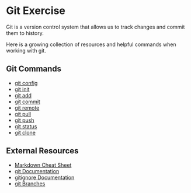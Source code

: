# Git Exercise
Git is a version control system that allows us to track changes and commit them to history.

Here is a growing collection of resources and helpful commands when working with git.

## Git Commands
- [git config](./Commands/Configt.md)
- [git init](./Commands/Init.md)
- [git add](./Commands/Add.md)
- [git commit](./Commands/Commit.md)
- [git remote](./Commands/Remote.md)
- [git pull](./Commands/Pull.md)
- [git push](./Commands/Push.md)
- [git status](./Commands/Status.md)
- [git clone](./Commands/Clone.md)

## External Resources
- [Markdown Cheat Sheet](https://www.markdownguide.org/cheat-sheet)
- [git Documentation](https://git-scm.com/docs/)
- [gitignore Documentation](https://git-scm.com/docs/gitignore)
- [git Branches](https://git-scm.com/book/en/v2/Git-Branching-Branches-in-a-Nutshell)